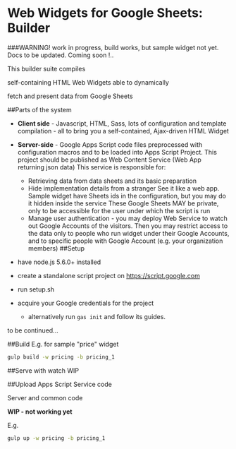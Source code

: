 # Web Widgets for Google Sheets: Builder

###WARNING! work in progress, build works, but sample widget not yet. Docs to be updated. Coming soon !..

This builder suite compiles 

self-containing HTML Web Widgets able to dynamically 

fetch and present data from Google Sheets

##Parts of the system

- __Client side__ - Javascript, HTML, Sass, 
lots of configuration and template compilation -
all to bring you a self-contained, 
Ajax-driven HTML Widget
 
- __Server-side__ - Google Apps Script code files preprocessed with configuration macros
and to be loaded into Apps Script Project.
This project should be published as Web Content Service 
(Web App returning json data)
This service is responsible for:
    - Retrieving data from data sheets 
    and its basic preparation
    - Hide implementation details from a stranger
    See it like a web app. Sample widget have Sheets ids in the configuration,
    but you may do it hidden inside the service
    These Google Sheets MAY be private, only to be accessible for the user under which the script is run
    - Manage user authentication - you may deploy Web Service to watch out Google Accounts of the visitors.
    Then you may restrict access to the data only to people who run widget under their Google Accounts, and to specific people with Google Account (e.g. your organization members)
##Setup

- have node.js 5.6.0+ installed
- create a standalone script project on 
https://script.google.com
- run setup.sh
- acquire your Google credentials for the project

    - alternatively run ```gas init```
and follow its guides.

to be continued...

##Build
E.g. for sample "price" widget
```sh
gulp build -w pricing -b pricing_1
```
##Serve with watch
WIP

##Upload Apps Script Service code 

Server and common code

__WIP - not working yet__

E.g.
```sh
gulp up -w pricing -b pricing_1
```
